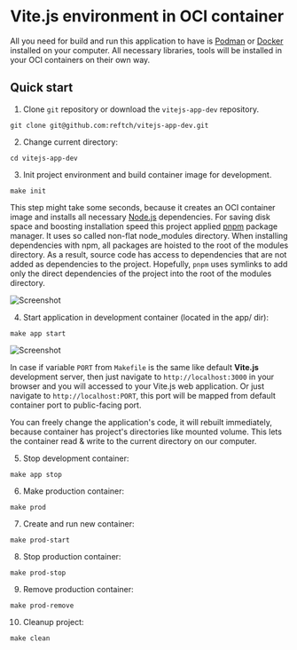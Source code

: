 # Vite.js environment in OCI container

All you need for build and run this application to have is [Podman](https://podman.io/) or [Docker](https://www.docker.com/) installed on your computer. All necessary libraries, tools will be installed in your OCI containers on their own way.

## Quick start

1. Clone `git` repository or download the `vitejs-app-dev` repository.

```
git clone git@github.com:reftch/vitejs-app-dev.git
```  

2. Change current directory:

```
cd vitejs-app-dev
````

3. Init project environment and build container image for development.

  ```
  make init
  ```

  This step might take some seconds, because it creates an OCI container image and installs all necessary [Node.js](https://nodejs.org/en/) dependencies. For saving disk space and boosting installation speed this project applied [pnpm](https://pnpm.io/) package manager. It uses so called non-flat node_modules directory. When installing dependencies with npm, all packages are hoisted to the root of the modules directory. As a result, source code has access to dependencies that are not added as dependencies to the project. Hopefully, `pnpm` uses symlinks to add only the direct dependencies of the project into the root of the modules directory.

  ![Screenshot](./.config/images/init.png)

4. Start application in development container (located in the app/ dir):

  ```
  make app start
  ```

  ![Screenshot](./.config/images/app_start.png)
  
  In case if variable `PORT` from `Makefile` is the same like default **Vite.js** development server, then just navigate to `http://localhost:3000` in your browser and you will accessed to your Vite.js web application. Or just navigate to `http://localhost:PORT`, this port will be mapped from default container port to public-facing port.

  You can freely change the application's code, it will rebuilt immediately, because container has project's directories like mounted volume. This lets the con­tain­er read & write to the cur­rent direc­to­ry on our com­put­er.

  5. Stop development container:

  ````
  make app stop
  ````

  6. Make production container:

  ```
  make prod
  ```
  
  7. Create and run new container:

  ```
  make prod-start
  ```

  8. Stop production container:

  ```
  make prod-stop
  ```

  9. Remove production container:

  ```
  make prod-remove
  ```

  10. Cleanup project:

  ```
  make clean
  ```
